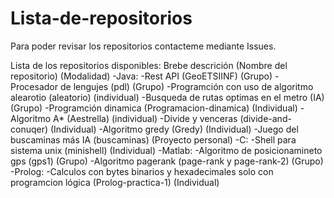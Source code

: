 # Lista-de-repositorios
Para poder revisar los repositorios contacteme mediante Issues.

Lista de los repositorios disponibles: 
  Brebe descrición (Nombre del repositorio) (Modalidad)
  -Java:
    -Rest API (GeoETSIINF) (Grupo)
    -Procesador de lengujes (pdl) (Grupo)
    -Programción con uso de algoritmo alearotio (aleatorio) (individual)
    -Busqueda de rutas optimas en el metro (IA) (Grupo)
    -Programción dinamica (Programacion-dinamica) (Individual)
    -Algoritmo A* (Aestrella) (individual)
    -Divide y venceras (divide-and-conuqer) (Individual)
    -Algoritmo gredy (Gredy) (Individual)
    -Juego del buscaminas más IA (buscaminas) (Proyecto personal)
  -C:
    -Shell para sistema unix (minishell) (Individual)
  -Matlab:
    -Algoritmo de posicionamineto gps (gps1) (Grupo)
    -Algoritmo pagerank (page-rank y page-rank-2) (Grupo)
  -Prolog:
    -Calculos con bytes binarios y hexadecimales solo con programcion lógica (Prolog-practica-1) (Individual)
